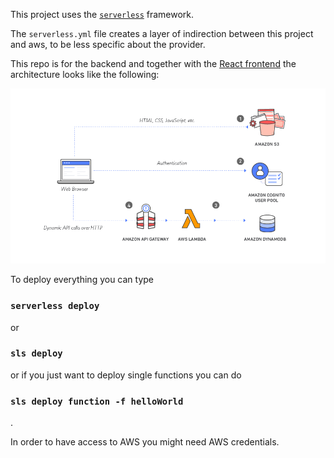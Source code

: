 This project uses the [`serverless`](https://serverless.com) framework.

The `serverless.yml` file creates a layer of indirection between this project and aws, to be less specific about the provider.

This repo is for the backend and together with the [React frontend](https://github.com/Bersaelor/cms-react) the architecture looks like the following:

![AWS Architecture](/serverless-architecture.png?raw=true)

To deploy everything you can type

### `serverless deploy`

or 

### `sls deploy` 

or if you just want to deploy single functions you can do

### `sls deploy function -f helloWorld` 

.

In order to have access to AWS you might need AWS credentials.


